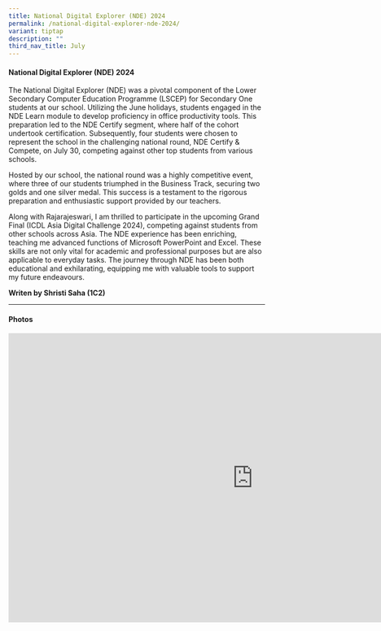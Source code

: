 ```yaml
---
title: National Digital Explorer (NDE) 2024
permalink: /national-digital-explorer-nde-2024/
variant: tiptap
description: ""
third_nav_title: July
---
```

<h4><strong>National Digital Explorer (NDE) 2024</strong></h4>
<p>The National Digital Explorer (NDE) was a pivotal component of the Lower
Secondary Computer Education Programme (LSCEP) for Secondary One students
at our school. Utilizing the June holidays, students engaged in the NDE
Learn module to develop proficiency in office productivity tools. This
preparation led to the NDE Certify segment, where half of the cohort undertook
certification. Subsequently, four students were chosen to represent the
school in the challenging national round, NDE Certify &amp; Compete, on
July 30, competing against other top students from various schools.</p>
<p>Hosted by our school, the national round was a highly competitive event,
where three of our students triumphed in the Business Track, securing two
golds and one silver medal. This success is a testament to the rigorous
preparation and enthusiastic support provided by our teachers.</p>
<p>Along with Rajarajeswari, I am thrilled to participate in the upcoming
Grand Final (ICDL Asia Digital Challenge 2024), competing against students
from other schools across Asia. The NDE experience has been enriching,
teaching me advanced functions of Microsoft PowerPoint and Excel. These
skills are not only vital for academic and professional purposes but are
also applicable to everyday tasks. The journey through NDE has been both
educational and exhilarating, equipping me with valuable tools to support
my future endeavours.</p>
<p></p>
<p></p>
<p></p>
<p><strong>Writen by Shristi Saha (1C2)</strong>
</p>
<hr>
<h4>Photos</h4>
<div class="iframe-wrapper">
<iframe height="569" width="960" allowfullscreen="true" frameborder="0" src="https://docs.google.com/presentation/d/1pK274n_s4ITbyURQrkEJWBLeyhcEM85z_s4ogaA3E1o/embed?start=true&amp;loop=true&amp;delayms=3000"></iframe>
</div>
<p></p>
<p></p>